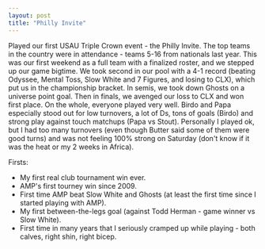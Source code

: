 ```yaml
---
layout: post
title: "Philly Invite"
---
```


Played our first USAU Triple Crown event - the Philly Invite. The top teams in the country were in attendance - teams 5-16 from nationals last year. This was our first weekend as a full team with a finalized roster, and we stepped up our game bigtime. We took second in our pool with a 4-1 record (beating Odyssee, Mental Toss, Slow White and 7 Figures, and losing to CLX), which put us in the championship bracket. In semis, we took down Ghosts on a universe point goal. Then in finals, we avenged our loss to CLX and won first place. On the whole, everyone played very well. Birdo and Papa especially stood out for low turnovers, a lot of Ds, tons of goals (Birdo) and strong play against touch matchups (Papa vs Stout). Personally I played ok, but I had too many turnovers (even though Butter said some of them were good turns) and was not feeling 100% strong on Saturday (don't know if it was the heat or my 2 weeks in Africa).

Firsts:

- My first real club tournament win ever.
- AMP's first tourney win since 2009.
- First time AMP beat Slow White and Ghosts (at least the first time since I started playing with AMP).
- My first between-the-legs goal (against Todd Herman - game winner vs Slow White).
- First time in many years that I seriously cramped up while playing - both calves, right shin, right bicep.
